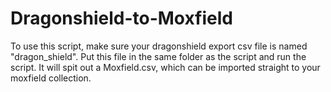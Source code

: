 # Dragonshield-to-Moxfield
To use this script, make sure your dragonshield export csv file is named "dragon_shield". Put this file in the same folder as the script and run the script. It will spit out a Moxfield.csv, which can be imported straight to your moxfield collection.
